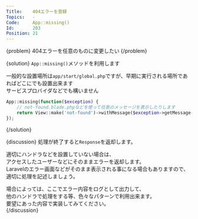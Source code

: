 ```yaml
---
Title:    404エラーを登録
Topics:   -
Code:     App::missing()
Id:       203
Position: 21
---
```


{problem}
404エラーを任意のものに変更したい
{/problem}

{solution}
`App::missing()`メソッドを利用します

一般的な設置場所は`app/start/global.php`ですが、早期に実行される場所であればどこにでも設置出来ます  
サービスプロバイダなどでも構いません

```php
App::missing(function($exception) {
    // not-found.blade.phpなどを使って任意のメッセージを表示したりします
    return View::make('not-found')->withMessage($exception->getMessage());
});
```
{/solution}

{discussion}
処理が終了すると`Response`を返却します。

適切にハンドラなどを設置していない場合は、  
アクセスしたユーザーなどにそのままエラーを返却します。  
Laravelのエラー画面などがそのまま表示される事になる場合もありますので、適切に処理を記述しましょう。

場合によっては、ここでエラー内容をログとして出力して、  
他のハンドラで処理をする等、色々なパターンで利用出来ます。  
要望にあった内容で実装してみてください。  
{/discussion}
